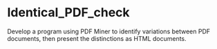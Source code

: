# Identical_PDF_check
Develop a program using PDF Miner to identify variations between PDF documents, then present the distinctions as HTML documents.
